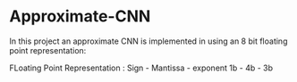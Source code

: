 # Approximate-CNN
In this project an approximate CNN is implemented in using an 8 bit floating point representation:

FLoating Point Representation : 
Sign          -       Mantissa        -   exponent
1b            -         4b            -     3b
